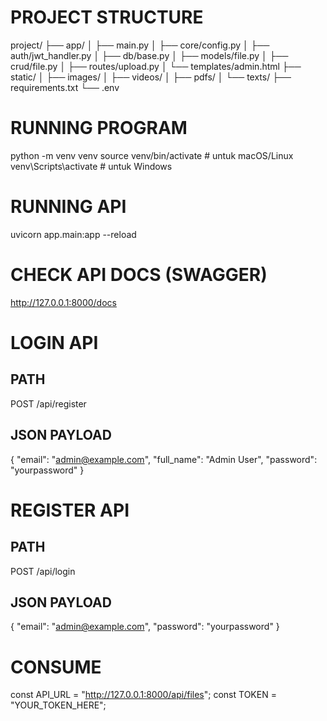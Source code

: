 # PROJECT STRUCTURE

project/
├── app/
│   ├── main.py
│   ├── core/config.py
│   ├── auth/jwt_handler.py
│   ├── db/base.py
│   ├── models/file.py
│   ├── crud/file.py
│   ├── routes/upload.py
│   └── templates/admin.html
├── static/
│   ├── images/
│   ├── videos/
│   ├── pdfs/
│   └── texts/
├── requirements.txt
└── .env

# RUNNING PROGRAM

python -m venv venv
source venv/bin/activate  # untuk macOS/Linux
venv\Scripts\activate     # untuk Windows

# RUNNING API

uvicorn app.main:app --reload

# CHECK API DOCS (SWAGGER)

http://127.0.0.1:8000/docs


# LOGIN API
## PATH
POST /api/register

## JSON PAYLOAD
{
  "email": "admin@example.com",
  "full_name": "Admin User",
  "password": "yourpassword"
}


# REGISTER API
## PATH
POST /api/login


## JSON PAYLOAD
{
  "email": "admin@example.com",
  "password": "yourpassword"
}

# CONSUME
const API_URL = "http://127.0.0.1:8000/api/files";
const TOKEN = "YOUR_TOKEN_HERE"; 
